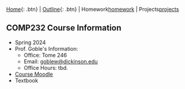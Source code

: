 [Home][home]{: .btn} | [Outline][outline]{: .btn} | Homework[homework] | Projects[projects]

## COMP232 Course Information
- Spring 2024
- Prof. Goble's Information:
    * Office: Tome 246
    * Email: goblew@dickinson.edu
    * Office Hours: tbd.
- [Course Moodle][moodle]
- Textbook

<!-- links for the course -->
[outline]: outline.md
[home]: index.md
[homework]: homework.md
[projects]: projects.md
[moodle]: www.google.com
